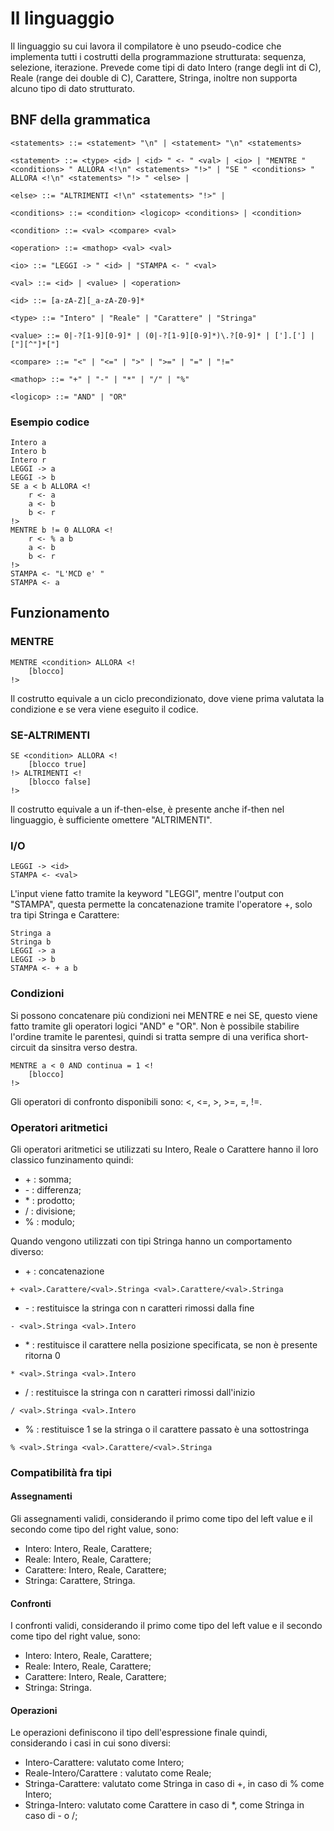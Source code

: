 # Il linguaggio
Il linguaggio su cui lavora il compilatore è uno pseudo-codice che implementa tutti i costrutti della programmazione strutturata: sequenza, selezione, iterazione. Prevede come tipi di dato Intero (range degli int di C), Reale (range dei double di C), Carattere, Stringa, inoltre non supporta alcuno tipo di dato strutturato.

## BNF della grammatica
```
<statements> ::= <statement> "\n" | <statement> "\n" <statements>

<statement> ::= <type> <id> | <id> " <- " <val> | <io> | "MENTRE " <conditions> " ALLORA <!\n" <statements> "!>" | "SE " <conditions> " ALLORA <!\n" <statements> "!> " <else> |

<else> ::= "ALTRIMENTI <!\n" <statements> "!>" |

<conditions> ::= <condition> <logicop> <conditions> | <condition>

<condition> ::= <val> <compare> <val>

<operation> ::= <mathop> <val> <val>

<io> ::= "LEGGI -> " <id> | "STAMPA <- " <val>

<val> ::= <id> | <value> | <operation>

<id> ::= [a-zA-Z][_a-zA-Z0-9]*

<type> ::= "Intero" | "Reale" | "Carattere" | "Stringa"

<value> ::= 0|-?[1-9][0-9]* | (0|-?[1-9][0-9]*)\.?[0-9]* | ['].['] | ["][^"]*["] 

<compare> ::= "<" | "<=" | ">" | ">=" | "=" | "!="

<mathop> ::= "+" | "-" | "*" | "/" | "%"

<logicop> ::= "AND" | "OR"
```

### Esempio codice
```
Intero a
Intero b
Intero r
LEGGI -> a
LEGGI -> b
SE a < b ALLORA <!
	r <- a
	a <- b
	b <- r
!>
MENTRE b != 0 ALLORA <!
	r <- % a b
	a <- b
	b <- r
!>
STAMPA <- "L'MCD e' "
STAMPA <- a
```

## Funzionamento

### MENTRE
```
MENTRE <condition> ALLORA <!
	[blocco]
!>
```
Il costrutto equivale a un ciclo precondizionato, dove viene prima valutata la condizione e se vera viene eseguito il codice.

### SE-ALTRIMENTI
```
SE <condition> ALLORA <!
	[blocco true]
!> ALTRIMENTI <!
	[blocco false]
!>
```
Il costrutto equivale a un if-then-else, è presente anche if-then nel linguaggio, è sufficiente omettere "ALTRIMENTI".

### I/O
```
LEGGI -> <id>
STAMPA <- <val>
```
L'input viene fatto tramite la keyword "LEGGI", mentre l'output con "STAMPA", questa permette la concatenazione tramite l'operatore +, solo tra tipi Stringa e Carattere:
```
Stringa a
Stringa b
LEGGI -> a
LEGGI -> b
STAMPA <- + a b
```

### Condizioni
Si possono concatenare più condizioni nei MENTRE e nei SE, questo viene fatto tramite gli operatori logici "AND" e "OR". Non è possibile stabilire l'ordine tramite le parentesi, quindi si tratta sempre di una verifica short-circuit da sinsitra verso destra.
```
MENTRE a < 0 AND continua = 1 <!
	[blocco]
!>
```
Gli operatori di confronto disponibili sono: <, <=, >, >=, =, !=.

### Operatori aritmetici
Gli operatori aritmetici se utilizzati su Intero, Reale o Carattere hanno il loro classico funzinamento quindi:
- \+ : somma;
- \- : differenza;
- \* : prodotto;
- / : divisione;
- % : modulo;

Quando vengono utilizzati con tipi Stringa hanno un comportamento diverso:
- \+ : concatenazione
```
+ <val>.Carattere/<val>.Stringa <val>.Carattere/<val>.Stringa
```
- \- : restituisce la stringa con n caratteri rimossi dalla fine
```
- <val>.Stringa <val>.Intero
```
- \* : restituisce il carattere nella posizione specificata, se non è presente ritorna 0
```
* <val>.Stringa <val>.Intero
```
- / : restituisce la stringa con n caratteri rimossi dall'inizio
```
/ <val>.Stringa <val>.Intero
```
- % : restituisce 1 se la stringa o il carattere passato è una sottostringa
```
% <val>.Stringa <val>.Carattere/<val>.Stringa
```

### Compatibilità fra tipi

#### Assegnamenti
Gli assegnamenti validi, considerando il primo come tipo del left value e il secondo come tipo del right value, sono:
- Intero: Intero, Reale, Carattere;
- Reale: Intero, Reale, Carattere;
- Carattere: Intero, Reale, Carattere;
- Stringa: Carattere, Stringa.

#### Confronti
I confronti validi, considerando il primo come tipo del left value e il secondo come tipo del right value, sono:
- Intero: Intero, Reale, Carattere;
- Reale: Intero, Reale, Carattere;
- Carattere: Intero, Reale, Carattere;
- Stringa: Stringa.

#### Operazioni
Le operazioni definiscono il tipo dell'espressione finale quindi, considerando i casi in cui sono diversi:
- Intero-Carattere: valutato come Intero;
- Reale-Intero/Carattere : valutato come Reale;
- Stringa-Carattere: valutato come Stringa in caso di +, in caso di % come Intero;
- Stringa-Intero: valutato come Carattere in caso di \*, come Stringa in caso di - o /; 

